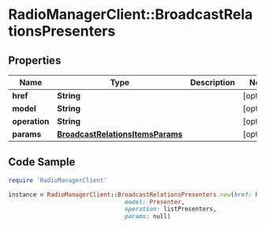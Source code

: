 # RadioManagerClient::BroadcastRelationsPresenters

## Properties

Name | Type | Description | Notes
------------ | ------------- | ------------- | -------------
**href** | **String** |  | [optional] 
**model** | **String** |  | [optional] 
**operation** | **String** |  | [optional] 
**params** | [**BroadcastRelationsItemsParams**](BroadcastRelationsItemsParams.md) |  | [optional] 

## Code Sample

```ruby
require 'RadioManagerClient'

instance = RadioManagerClient::BroadcastRelationsPresenters.new(href: https://radiomanager.pluxbox.com/api/v2/presenters?broadcast_id&#x3D;1,
                                 model: Presenter,
                                 operation: listPresenters,
                                 params: null)
```


